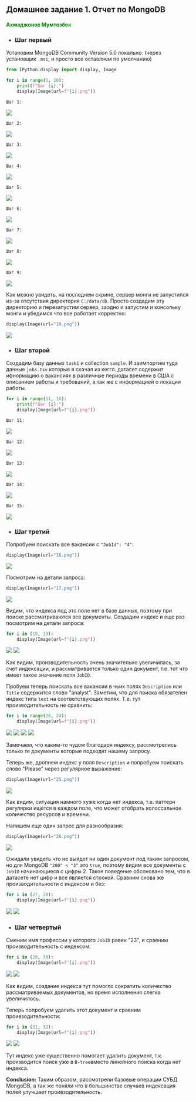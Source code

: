 ## Домашнее задание 1. Отчет по MongoDB

<font color="green"><h4>Ахмаджонов Мумтозбек</h4></font>

- <h3>Шаг первый</h3>

Установим MongoDB Community Version 5.0 локально: (через установщик `.msi`, и просто все оставляем по умолчанию)


```python
from IPython.display import display, Image
```


```python
for i in range(1, 10):
    print(f"Шаг {i}:")
    display(Image(url=f"{i}.png"))
```

    Шаг 1:
    


<img src="1.png"/>


    Шаг 2:
    


<img src="2.png"/>


    Шаг 3:
    


<img src="3.png"/>


    Шаг 4:
    


<img src="4.png"/>


    Шаг 5:
    


<img src="5.png"/>


    Шаг 6:
    


<img src="6.png"/>


    Шаг 7:
    


<img src="7.png"/>


    Шаг 8:
    


<img src="8.png"/>


    Шаг 9:
    


<img src="9.png"/>


Как можно увидеть, на последнем скрине, сервер монги не запустился из-за отсутствия директория `C:/data/db`. Просто создадим эту директорию и перезапустим сервер, заодно и запустим и консольку монги и убедимся что все работает корректно:


```python
display(Image(url="10.png"))
```


<img src="10.png"/>


- <h3>Шаг второй</h3>

Создадим базу данных `task1` и collection `sample`. И заимпортим туда данные `jobs.tsv` которые я скачал из кеггл. датасет содержит ифнормацию о вакансиях в различные периоды времени в США с описанием работы и требований, а так же с информацией о локации работы.


```python
for i in range(11, 16):
    print(f"Шаг {i}:")
    display(Image(url=f"{i}.png"))
```

    Шаг 11:
    


<img src="11.png"/>


    Шаг 12:
    


<img src="12.png"/>


    Шаг 13:
    


<img src="13.png"/>


    Шаг 14:
    


<img src="14.png"/>


    Шаг 15:
    


<img src="15.png"/>


- <h3>Шаг третий</h3>

Попробуем поискать все вакансии с `"JobId": "4"`:


```python
display(Image(url="16.png"))
```


<img src="16.png"/>


Посмотрим на детали запроса:


```python
display(Image(url="17.png"))
```


<img src="17.png"/>


Видим, что индекса под это поле нет в базе данных, поэтому при поиске рассматриваются все документы. Создадим индекс и еще раз посмотрим на детали запроса:


```python
for i in (18, 19):
    display(Image(url=f"{i}.png"))
```


<img src="18.png"/>



<img src="19.png"/>


Как видим, производительность очень значительно увеличилась, за счет индексации, и рассматривается только один документ, т.е. тот что имеет такое значение поля `JobID`.

Пробуем теперь поискать все вакансии в чьих полях `Description` или `Title` содержится слово "analyst". Заметим, что для поиска обязателен индекс типа `text` на соответствующих полях. Т.е. тут производительность не сравнить:


```python
for i in range(20, 24):
    display(Image(url=f"{i}.png"))
```


<img src="20.png"/>



<img src="21.png"/>



<img src="22.png"/>



<img src="23.png"/>


Замечаем, что каким-то чудом благодаря индексу, рассмотрелись только те документы которые подходят нашему запросу.

Теперь же, дропнем индекс у поля `Description` и попробуем поискать слово "Please" через регулярное выражение:


```python
display(Image(url="25.png"))
```


<img src="25.png"/>


Как видим, ситуация намного хуже когда нет индекса, т.е. паттерн регулярки ищется в каждом поле, что может отобрать колоссальное количество ресурсов и времени.

Напишем еще один запрос для разнообразия:


```python
display(Image(url="26.png"))
```


<img src="26.png"/>


Ожидали увидеть что не выйдет ни один документ под таким запросом, но для MongoDB `"200" < "3"` это `true`, поэтому видим все документы с `JobID` начинающиеся с цифры 2. Такое поведение обсоновано тем, что в датасете нет цифр и все является строкой. Сравним снова же производительности c индексом и без:


```python
for i in (27, 28):
    display(Image(url=f"{i}.png"))
```


<img src="27.png"/>



<img src="28.png"/>


- <h3>Шаг четвертый</h3>

Сменим имя профессии у которого `JobID` равен "23", и сравним производительность с индексом:


```python
for i in (29, 30):
    display(Image(url=f"{i}.png"))
```


<img src="29.png"/>



<img src="30.png"/>


Как видим, создание индекса тут помогло сократить количество рассматриваемых документов, но время исполнения слегка увеличилось.

Теперь попробуем удалить этот документ и сравним проивзодительности:


```python
for i in (31, 32):
    display(Image(url=f"{i}.png"))
```


<img src="31.png"/>



<img src="32.png"/>


Тут индекс уже существенно помогает удалить документ, т.к. производится поиск уже в `B-tree`вместо линейного поиска когда нет индекса.

__Conclusion:__ Таким образом, рассмотрели базовые операции СУБД MongoDB, а так же поняли что в большинстве случаев индексация полей улучшает проивзодительность.


```python

```
